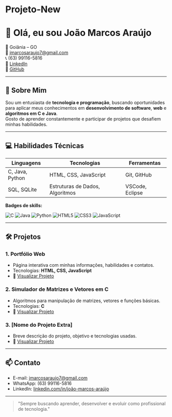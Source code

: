 # Projeto-New
# 👋 Olá, eu sou João Marcos Araújo

📍 Goiânia – GO  
📧 [jmarcosaraujo7@gmail.com](mailto:jmarcosaraujo7@gmail.com)  
📞 (63) 99116-5816  
🔗 [LinkedIn](https://linkedin.com/in/joão-marcos-araújo)  
🔗 [GitHub](https://github.com/seu-usuario)  

---

## 💼 Sobre Mim
Sou um entusiasta de **tecnologia e programação**, buscando oportunidades para aplicar meus conhecimentos em **desenvolvimento de software**, **web** e **algoritmos em C e Java**.  
Gosto de aprender constantemente e participar de projetos que desafiem minhas habilidades.  

---

## 💻 Habilidades Técnicas

| Linguagens | Tecnologias | Ferramentas |
|------------|------------|------------|
| C, Java, Python | HTML, CSS, JavaScript | Git, GitHub |
| SQL, SQLite | Estruturas de Dados, Algoritmos | VSCode, Eclipse |

**Badges de skills:**  

![C](https://img.shields.io/badge/C-00599C?style=for-the-badge&logo=c)  ![Java](https://img.shields.io/badge/Java-007396?style=for-the-badge&logo=java)  ![Python](https://img.shields.io/badge/Python-3776AB?style=for-the-badge&logo=python)  ![HTML5](https://img.shields.io/badge/HTML5-E34F26?style=for-the-badge&logo=html5)  ![CSS3](https://img.shields.io/badge/CSS3-1572B6?style=for-the-badge&logo=css3)  ![JavaScript](https://img.shields.io/badge/JavaScript-F7DF1E?style=for-the-badge&logo=javascript)  

---

## 🛠 Projetos

### 1. Portfólio Web
- Página interativa com minhas informações, habilidades e contatos.  
- Tecnologias: **HTML, CSS, JavaScript**  
- 🔗 [Visualizar Projeto](https://github.com/seu-usuario/portfolio)

### 2. Simulador de Matrizes e Vetores em C
- Algoritmos para manipulação de matrizes, vetores e funções básicas.  
- Tecnologias: **C**  
- 🔗 [Visualizar Projeto](https://github.com/seu-usuario/matrizes-e-vetores)

### 3. [Nome do Projeto Extra]
- Breve descrição do projeto, objetivo e tecnologias usadas.  
- 🔗 [Visualizar Projeto](https://github.com/seu-usuario/nome-do-projeto)

---

## 📫 Contato
- E-mail: [jmarcosaraujo7@gmail.com](mailto:jmarcosaraujo7@gmail.com)  
- WhatsApp: (63) 99116-5816  
- LinkedIn: [linkedin.com/in/joão-marcos-araújo](https://linkedin.com/in/joão-marcos-araújo)  

---

> "Sempre buscando aprender, desenvolver e evoluir como profissional de tecnologia."  

